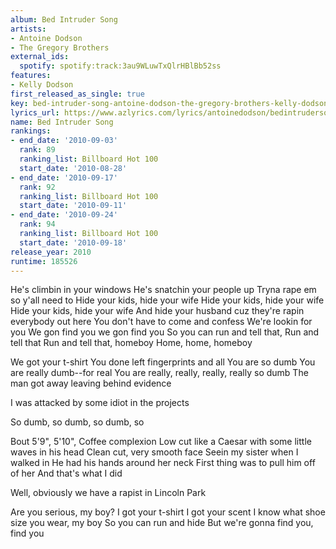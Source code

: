 ```yaml
---
album: Bed Intruder Song
artists:
- Antoine Dodson
- The Gregory Brothers
external_ids:
  spotify: spotify:track:3au9WLuwTxQlrHBlBb52ss
features:
- Kelly Dodson
first_released_as_single: true
key: bed-intruder-song-antoine-dodson-the-gregory-brothers-kelly-dodson
lyrics_url: https://www.azlyrics.com/lyrics/antoinedodson/bedintrudersong.html
name: Bed Intruder Song
rankings:
- end_date: '2010-09-03'
  rank: 89
  ranking_list: Billboard Hot 100
  start_date: '2010-08-28'
- end_date: '2010-09-17'
  rank: 92
  ranking_list: Billboard Hot 100
  start_date: '2010-09-11'
- end_date: '2010-09-24'
  rank: 94
  ranking_list: Billboard Hot 100
  start_date: '2010-09-18'
release_year: 2010
runtime: 185526
---
```

He's climbin in your windows
He's snatchin your people up
Tryna rape em so y'all need to
Hide your kids, hide your wife
Hide your kids, hide your wife
Hide your kids, hide your wife
And hide your husband cuz they're rapin everybody out here
You don't have to come and confess
We're lookin for you
We gon find you we gon find you
So you can run and tell that,
Run and tell that
Run and tell that, homeboy
Home, home, homeboy



We got your t-shirt
You done left fingerprints and all
You are so dumb
You are really dumb--for real
You are really, really, really, really so dumb
The man got away leaving behind evidence

I was attacked by some idiot in the projects

So dumb, so dumb, so dumb, so




Bout 5'9", 5'10", Coffee complexion
Low cut like a Caesar with some little waves in his head
Clean cut, very smooth face
Seein my sister when I walked in
He had his hands around her neck
First thing was to pull him off of her
And that's what I did

Well, obviously we have a rapist in Lincoln Park

Are you serious, my boy?
I got your t-shirt
I got your scent
I know what shoe size you wear, my boy
So you can run and hide
But we're gonna find you, find you
